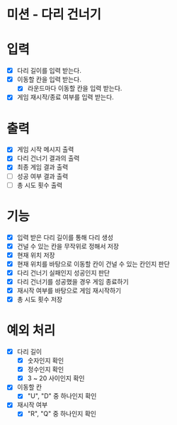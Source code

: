 # 미션 - 다리 건너기

# 입력

- [x] 다리 길이를 입력 받는다.
- [x] 이동할 칸을 입력 받는다.
  - [x] 라운드마다 이동할 칸을 입력 받는다.
- [x] 게임 재시작/종료 여부를 입력 받는다.

# 출력

- [x] 게임 시작 메시지 출력
- [x] 다리 건너기 결과의 출력
- [x] 최종 게임 결과 출력
- [ ] 성공 여부 결과 출력
- [ ] 총 시도 횟수 출력

# 기능

- [x] 입력 받은 다리 길이를 통해 다리 생성
- [x] 건널 수 있는 칸을 무작위로 정해서 저장
- [x] 현재 위치 저장
- [x] 현재 위치를 바탕으로 이동할 칸이 건널 수 있는 칸인지 판단
- [x] 다리 건너기 실패인지 성공인지 판단
- [x] 다리 건너기를 성공했을 경우 게임 종료하기
- [x] 재시작 여부를 바탕으로 게임 재시작하기
- [x] 총 시도 횟수 저장

# 예외 처리

- [x] 다리 길이
  - [x] 숫자인지 확인
  - [x] 정수인지 확인
  - [x] 3 ~ 20 사이인지 확인
- [x] 이동할 칸
  - [x] "U", "D" 중 하나인지 확인
- [x] 재시작 여부
  - [x] "R", "Q" 중 하나인지 확인

